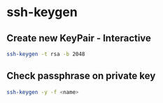 # ssh-keygen

## Create new KeyPair - Interactive

```bash
ssh-keygen -t rsa -b 2048
```

## Check passphrase on private key

```bash
ssh-keygen -y -f <name>
```